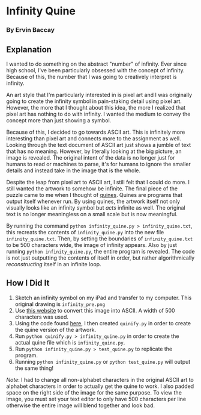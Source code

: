 # Infinity Quine
### By Ervin Baccay

## Explanation

I wanted to do something on the abstract "number" of infinity. Ever since high school, I've been particularly obsessed with the
concept of infinity. Because of this, the number that I was going to creatively interpret is infinity.

An art style that I'm particularly interested in is pixel art and I was originally going to create the infinity symbol in 
pain-staking detail using pixel art. However, the more that I thought about this idea, the more I realized that pixel art has 
nothing to do with infinity. I wanted the medium to convey the concept more than just showing a symbol.

Because of this, I decided to go towards ASCII art. This is infinitely more interesting than pixel art and connects more to 
the assignment as well. Looking through the text document of ASCII art just shows a jumble of text that has no meaning. 
However, by literally looking at the big picture, an image is revealed. The original intent of the data is no longer just for
humans to read or machines to parse, it's for humans to ignore the smaller details and instead take in the image that is the
whole.

Despite the leap from pixel art to ASCII art, I still felt that I could do more. I still wanted the artwork to somehow be
infinite. The final piece of the puzzle came to me when I thought of [quines](https://en.wikipedia.org/wiki/Quine_(computing)).
Quines are programs that output itself whenever run. By using quines, the artwork itself not only visually looks like an 
infinity symbol but _acts_ infinite as well. The original text is no longer meaningless on a small scale but is now meaningful.

By running the command `python infinity_quine.py > infinity_quine.txt`, this recreats the contents of `infinity_quine.py` into
the new file `infinity_quine.txt`. Then, by setting the boundaries of `infinity_quine.txt` to be 500 characters wide, the image
of infinity appears. Also by just running `python infinity_quine.py`, the entire program is revealed. The code is not
just outputting the contents of itself in order, but rather algorithmically _reconstructing_ itself in an infinite loop.

## How I Did It
1) Sketch an infinity symbol on my iPad and transfer to my computer. This original drawing is `infinity_pre.png`
2) Use [this website](https://www.text-image.com/convert/ascii.html) to convert this image into ASCII. A width of 500 
characters was used.
3) Using the code found [here](https://codegolf.stackexchange.com/questions/118373/print-a-quine-that-contains-the-input),  I 
then created `quinify.py` in order to create the quine version of the artwork.
4) Run `python quinify.py > infinity_quine.py` in order to create the actual quine file which is `infinity_quine.py`.
5) Run `python infinity_quine.py > test_quine.py` to replicate the program.
6) Running `python infinity_quine.py` or `python test_quine.py` will output the same thing!

*Note*: I had to change all non-alphabet characters in the original ASCII art to alphabet characters in order to actually get
the quine to work. I also padded space on the right side of the image for the same purpose. To view the image, you must set
your text editor to only have 500 characters per line otherwise the entire image will blend together and look bad.
